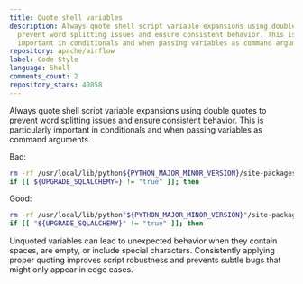 ```yaml
---
title: Quote shell variables
description: Always quote shell script variable expansions using double quotes to
  prevent word splitting issues and ensure consistent behavior. This is particularly
  important in conditionals and when passing variables as command arguments.
repository: apache/airflow
label: Code Style
language: Shell
comments_count: 2
repository_stars: 40858
---
```


Always quote shell script variable expansions using double quotes to prevent word splitting issues and ensure consistent behavior. This is particularly important in conditionals and when passing variables as command arguments.

Bad:
```bash
rm -rf /usr/local/lib/python${PYTHON_MAJOR_MINOR_VERSION}/site-packages/
if [[ ${UPGRADE_SQLALCHEMY=} != "true" ]]; then
```

Good:
```bash
rm -rf /usr/local/lib/python"${PYTHON_MAJOR_MINOR_VERSION}"/site-packages/
if [[ "${UPGRADE_SQLALCHEMY}" != "true" ]]; then
```

Unquoted variables can lead to unexpected behavior when they contain spaces, are empty, or include special characters. Consistently applying proper quoting improves script robustness and prevents subtle bugs that might only appear in edge cases.